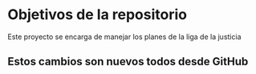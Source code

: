 # Objetivos de la repositorio

Este proyecto se encarga de manejar los planes de la liga de la justicia


## Estos cambios son nuevos todos desde GitHub
